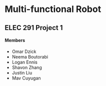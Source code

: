 # Multi-functional Robot
## ELEC 291 Project 1

#### Members
* Omar Dzick
* Neema Boutorabi
* Logan Ennis
* Shavon Zhang
* Justin Liu
* Mav Cuyugan
